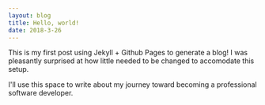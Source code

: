 ```yaml
---
layout: blog
title: Hello, world!
date: 2018-3-26
---
```


This is my first post using Jekyll + Github Pages to generate a blog! I was pleasantly surprised at how little needed to be changed to accomodate this setup.

I'll use this space to write about my journey toward becoming a professional software developer.